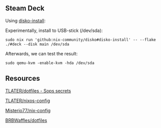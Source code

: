 
## Steam Deck

Using [disko-install](https://github.com/nix-community/disko/blob/master/docs/disko-install.md):

Experimentally, install to USB-stick (/dev/sda):

```shell
sudo nix run 'github:nix-community/disko#disko-install' -- --flake ./#deck --disk main /dev/sda
```
Afterwards, we can test the result:
```shell
sudo qemu-kvm -enable-kvm -hda /dev/sda
```

## Resources

[TLATER/dotfiles - Sops secrets](https://github.com/TLATER/dotfiles/tree/e2432f2928ed2462852416dd54068f8c0c45dc6d#dotfiles)


[TLATER/nixos-config](https://github.com/TLATER/nixos-config)

[Misterio77/nix-config](https://github.com/Misterio77/nix-config)

[BRBWaffles/dotfiles](https://gitlab.com/BRBWaffles/dotfiles)